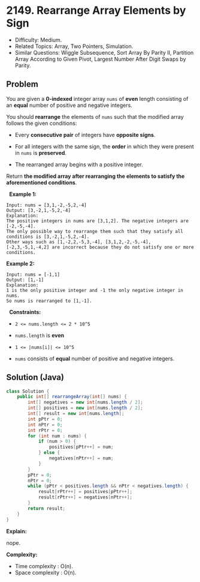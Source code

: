 # 2149. Rearrange Array Elements by Sign

- Difficulty: Medium.
- Related Topics: Array, Two Pointers, Simulation.
- Similar Questions: Wiggle Subsequence, Sort Array By Parity II, Partition Array According to Given Pivot, Largest Number After Digit Swaps by Parity.

## Problem

You are given a **0-indexed** integer array ```nums``` of **even** length consisting of an **equal** number of positive and negative integers.

You should **rearrange** the elements of ```nums``` such that the modified array follows the given conditions:


	
- Every **consecutive pair** of integers have **opposite signs**.
	
- For all integers with the same sign, the **order** in which they were present in ```nums``` is **preserved**.
	
- The rearranged array begins with a positive integer.


Return **the modified array after rearranging the elements to satisfy the aforementioned conditions**.

 
**Example 1:**

```
Input: nums = [3,1,-2,-5,2,-4]
Output: [3,-2,1,-5,2,-4]
Explanation:
The positive integers in nums are [3,1,2]. The negative integers are [-2,-5,-4].
The only possible way to rearrange them such that they satisfy all conditions is [3,-2,1,-5,2,-4].
Other ways such as [1,-2,2,-5,3,-4], [3,1,2,-2,-5,-4], [-2,3,-5,1,-4,2] are incorrect because they do not satisfy one or more conditions.  
```

**Example 2:**

```
Input: nums = [-1,1]
Output: [1,-1]
Explanation:
1 is the only positive integer and -1 the only negative integer in nums.
So nums is rearranged to [1,-1].
```

 
**Constraints:**


	
- ```2 <= nums.length <= 2 * 10^5```
	
- ```nums.length``` is **even**
	
- ```1 <= |nums[i]| <= 10^5```
	
- ```nums``` consists of **equal** number of positive and negative integers.



## Solution (Java)

```java
class Solution {
    public int[] rearrangeArray(int[] nums) {
        int[] negatives = new int[nums.length / 2];
        int[] positives = new int[nums.length / 2];
        int[] result = new int[nums.length];
        int pPtr = 0;
        int nPtr = 0;
        int rPtr = 0;
        for (int num : nums) {
            if (num > 0) {
                positives[pPtr++] = num;
            } else {
                negatives[nPtr++] = num;
            }
        }
        pPtr = 0;
        nPtr = 0;
        while (pPtr < positives.length && nPtr < negatives.length) {
            result[rPtr++] = positives[pPtr++];
            result[rPtr++] = negatives[nPtr++];
        }
        return result;
    }
}
```

**Explain:**

nope.

**Complexity:**

* Time complexity : O(n).
* Space complexity : O(n).
